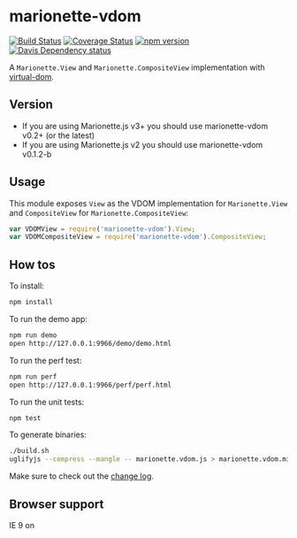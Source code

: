# marionette-vdom
[![Build Status](https://travis-ci.org/themindfuldev/marionette-vdom.svg?branch=master)](https://travis-ci.org/themindfuldev/marionette-vdom) [![Coverage Status](https://coveralls.io/repos/themindfuldev/marionette-vdom/badge.svg)](https://coveralls.io/r/themindfuldev/marionette-vdom) [![npm version](https://badge.fury.io/js/marionette-vdom.svg)](http://badge.fury.io/js/marionette-vdom) [![Davis Dependency status](https://david-dm.org/themindfuldev/marionette-vdom.svg)](https://david-dm.org/themindfuldev/marionette-vdom)

A ```Marionette.View``` and ```Marionette.CompositeView``` implementation with [virtual-dom](https://github.com/Matt-Esch/virtual-dom).

## Version

- If you are using Marionette.js v3+ you should use marionette-vdom v0.2+ (or the latest)
- If you are using Marionette.js v2 you should use marionette-vdom v0.1.2-b

## Usage

This module exposes ```View``` as the VDOM implementation for ```Marionette.View``` and ```CompositeView``` for ```Marionette.CompositeView```:

```javascript
var VDOMView = require('marionette-vdom').View;
var VDOMCompositeView = require('marionette-vdom').CompositeView;
```

## How tos

To install:

```bash
npm install
```

To run the demo app:

```bash
npm run demo
open http://127.0.0.1:9966/demo/demo.html
```

To run the perf test:

```bash
npm run perf
open http://127.0.0.1:9966/perf/perf.html
```

To run the unit tests:

```bash
npm test
```

To generate binaries:

```bash
./build.sh
uglifyjs --compress --mangle -- marionette.vdom.js > marionette.vdom.min.js
```

Make sure to check out the [change log](changelog.md).

## Browser support

IE 9 on
